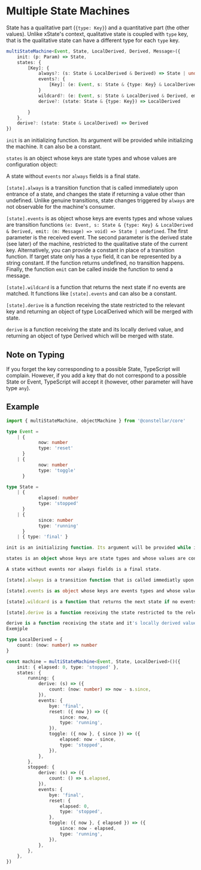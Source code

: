 ---
---

# Multiple State Machines

State has a qualitative part (`{type: Key}`) and a quantitative part (the other values). Unlike xState's context, qualitative state is coupled with `type` key, that is the qualitative state can have a different type for each `type` key.

```typescript
multiStateMachine<Event, State, LocalDerived, Derived, Message>({
    init: (p: Param) => State,
    states: {
        [Key]: {
            always?: (s: State & LocalDerived & Derived) => State | undefined
            events?: {
                [Key]: (e: Event, s: State & {type: Key} & LocalDerived & Derived, emit: (m: Message) => void) => State | undefined
            }
            wildcard?: (e: Event, s: State & LocalDerived & Derived, emit: (m: Message) => void) => State | undefined
            derive?: (state: State & {type: Key}) => LocalDerived

        }
    },
    derive?: (state: State & LocalDerived) => Derived
})
```

`init` is an initializing function. Its argument will be provided while initializing the machine. It can also be a constant.

`states` is an object whose keys are state types and whose values are configuration object:

A state without `events` nor `always` fields is a final state.

`[state].always` is a transition function that is called immediately upon entrance of a state, and changes the state if returning a value other than undefined. Unlike genuine transitions, state changes triggered by `always` are not observable for the machine's consumer.

`[state].events` is as object whose keys are events types and whose values are transition functions `(e: Event, s: State & {type: Key} & LocalDerived & Derived, emit: (m: Message) => void) => State | undefined`. The first parameter is the received event. The second parameter is the derived state (see later) of the machine, restricted to the qualitative state of the current key. Alternatively, you can provide a constant in place of a transition function. If target state only has a `type` field, it can be represented by a string constant. If the function returns undefined, no transition happens. Finally, the function `emit` can be called inside the function to send a message.

`[state].wildcard` is a function that returns the next state if no events are matched. It functions like `[state].events` and can also be a constant.

`[state].derive` is a function receiving the state restricted to the relevant key and returning an object of type LocalDerived which will be merged with state.

`derive` is a function receiving the state and its locally derived value, and returning an object of type Derived which will be merged with state.

## Note on Typing

If you forget the key corresponding to a possible State, TypeScript will complain. However, if you add a key that do not correspond to a possible State or Event, TypeScript will accept it (however, other parameter will have type `any`).

## Example

```typescript
import { multiStateMachine, objectMachine } from '@constellar/core'

type Event =
	| {
			now: number
			type: 'reset'
	  }
	| {
			now: number
			type: 'toggle'
	  }

type State =
	| {
			elapsed: number
			type: 'stopped'
	  }
	| {
			since: number
			type: 'running'
	  }
	| { type: 'final' }

init is an initializing function. Its argument will be provided while initializing the machine. It can also be a constant.

states is an object whose keys are state types and whose values are configuration object:

A state without events nor always fields is a final state.

[state].always is a transition function that is called immediatly upon entrance of a state, and changes the state if retruning a value other than undefined. Unlinke genuine transitions, state changes triggered by always are not observable for the machine's consummer.

[state].events is as object whose keys are events types and whose values are transition functions (e: Event, s: State & {type: Key} & LocalDerived & Derived, emit: (m: Message) => void) => State | undefined. The first parameter is the received event. Second parameter is the derived state (see later) of the machine, restricted to the qualitative state of the current key. Alternatively, you can provide a constant in place of a transition function. If target state only has a type field, it can be represented by a string constant. If function retruns undefined, no transition happens. Finally, the function emit can be called inside the function to send a message.

[state].wildcard is a function that returns the next state if no events are matched. It functions like [state].events and can also be a constant.

[state].derive is a function receiving the state restricted to the relevant key and returning an object of type LocalDerived which will be merged with state.

derive is a function receiving the state and it's locally derived value and returning an object of type Derived which will be merged with state.
Exemjple

type LocalDerived = {
	count: (now: number) => number
}

const machine = multiStateMachine<Event, State, LocalDerived>()({
	init: { elapsed: 0, type: 'stopped' },
	states: {
		running: {
			derive: (s) => ({
				count: (now: number) => now - s.since,
			}),
			events: {
				bye: 'final',
				reset: ({ now }) => ({
					since: now,
					type: 'running',
				}),
				toggle: ({ now }, { since }) => ({
					elapsed: now - since,
					type: 'stopped',
				}),
			},
		},
		stopped: {
			derive: (s) => ({
				count: () => s.elapsed,
			}),
			events: {
				bye: 'final',
				reset: {
					elapsed: 0,
					type: 'stopped',
				},
				toggle: ({ now }, { elapsed }) => ({
					since: now - elapsed,
					type: 'running',
				}),
			},
		},
	},
})
```
